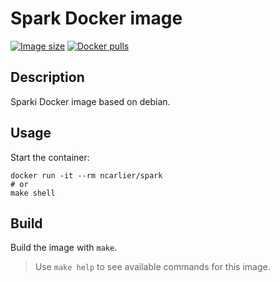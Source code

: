 # Spark Docker image

[![Image size](https://img.shields.io/imagelayers/image-size/ncarlier/spark/latest.svg)](https://hub.docker.com/r/ncarlier/spark/)
[![Docker pulls](https://img.shields.io/docker/pulls/ncarlier/spark.svg)](https://hub.docker.com/r/ncarlier/spark/)

## Description

Sparki Docker image based on debian.

## Usage

Start the container:

```
docker run -it --rm ncarlier/spark
# or
make shell
```

## Build

Build the image with `make`.

> Use `make help` to see available commands for this image.
